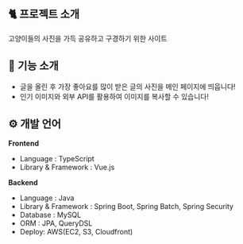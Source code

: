 ## 🐈 프로젝트 소개

고양이들의 사진을 가득 공유하고 구경하기 위한 사이트

## 📖 기능 소개

- 글을 올린 후 가장 좋아요를 많이 받은 글의 사진을 메인 페이지에 띄웁니다!
- 인기 이미지와 외부 API를 활용하여 이미지를 복사할 수 있습니다!

## ⚙ 개발 언어

**Frontend**

- Language : TypeScript
- Library & Framework : Vue.js

**Backend**

- Language : Java
- Library & Framework : Spring Boot, Spring Batch, Spring Security
- Database : MySQL
- ORM : JPA, QueryDSL
- Deploy: AWS(EC2, S3, Cloudfront)
    